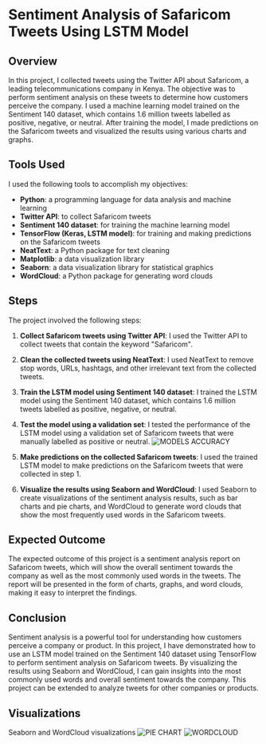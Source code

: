 # Sentiment Analysis of Safaricom Tweets Using LSTM Model

## Overview

In this project, I collected tweets using the Twitter API about Safaricom, a leading telecommunications company in Kenya. The objective was to perform sentiment analysis on these tweets to determine how customers perceive the company. I used a machine learning model trained on the Sentiment 140 dataset, which contains 1.6 million tweets labelled as positive, negative, or neutral. After training the model, I made predictions on the Safaricom tweets and visualized the results using various charts and graphs.

## Tools Used

I used the following tools to accomplish my objectives:

- **Python**: a programming language for data analysis and machine learning
- **Twitter API**: to collect Safaricom tweets
- **Sentiment 140 dataset**: for training the machine learning model
- **TensorFlow (Keras, LSTM model)**: for training and making predictions on the Safaricom tweets
- **NeatText**: a Python package for text cleaning
- **Matplotlib**: a data visualization library
- **Seaborn**: a data visualization library for statistical graphics
- **WordCloud**: a Python package for generating word clouds

## Steps

The project involved the following steps:

1. **Collect Safaricom tweets using Twitter API**: I used the Twitter API to collect tweets that contain the keyword "Safaricom".
2. **Clean the collected tweets using NeatText**: I used NeatText to remove stop words, URLs, hashtags, and other irrelevant text from the collected tweets.
3. **Train the LSTM model using Sentiment 140 dataset**: I trained the LSTM model using the Sentiment 140 dataset, which contains 1.6 million tweets labelled as positive, negative, or neutral.
4. **Test the model using a validation set**: I tested the performance of the LSTM model using a validation set of Safaricom tweets that were manually labelled as positive or neutral.
    ![MODELS ACCURACY](https://aibunny.s3.ap-southeast-1.amazonaws.com/media/uploads/2023/03/06/model-evaluation.png)

6. **Make predictions on the collected Safaricom tweets**: I used the trained LSTM model to make predictions on the Safaricom tweets that were collected in step 1.
7. **Visualize the results using Seaborn and WordCloud**: I used Seaborn to create visualizations of the sentiment analysis results, such as bar charts and pie charts, and WordCloud to generate word clouds that show the most frequently used words in the Safaricom tweets.

## Expected Outcome

The expected outcome of this project is a sentiment analysis report on Safaricom tweets, which will show the overall sentiment towards the company as well as the most commonly used words in the tweets. The report will be presented in the form of charts, graphs, and word clouds, making it easy to interpret the findings.

## Conclusion

Sentiment analysis is a powerful tool for understanding how customers perceive a company or product. In this project, I have demonstrated how to use an LSTM model trained on the Sentiment 140 dataset using TensorFlow to perform sentiment analysis on Safaricom tweets. By visualizing the results using Seaborn and WordCloud, I can gain insights into the most commonly used words and overall sentiment towards the company. This project can be extended to analyze tweets for other companies or products.

## Visualizations

Seaborn and WordCloud visualizations 
![PIE CHART](https://s3.console.aws.amazon.com/s3/object/aibunny?region=ap-southeast-1&prefix=media/uploads/2023/03/07/piechart.jpg)
![WORDCLOUD](https://s3.console.aws.amazon.com/s3/object/aibunny?region=ap-southeast-1&prefix=media/uploads/2023/03/07/word+cloud.png)



